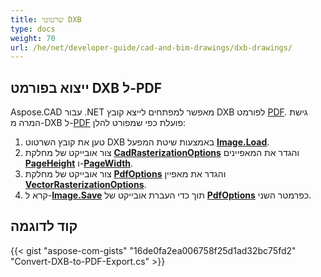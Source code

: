 ```yaml
---
title: שרטוטי DXB
type: docs
weight: 70
url: /he/net/developer-guide/cad-and-bim-drawings/dxb-drawings/
---
```


## **ייצוא בפורמט DXB ל-PDF**

Aspose.CAD עבור .NET מאפשר למפתחים לייצא קובץ DXB לפורמט [PDF](https://docs.fileformat.com/pdf/). גישת המרה מ-DXB ל-[PDF](https://docs.fileformat.com/pdf/) פועלת כפי שמפורט להלן:

1. טען את קובץ השרטוט DXB באמצעות שיטת המפעל [**Image.Load**](https://reference.aspose.com/cad/net/aspose.cad.image/load/methods/2).
2. צור אובייקט של מחלקת [**CadRasterizationOptions**](https://reference.aspose.com/cad/net/aspose.cad.imageoptions/cadrasterizationoptions) והגדר את המאפיינים [**PageHeight**](https://reference.aspose.com/cad/net/aspose.cad.imageoptions/vectorrasterizationoptions/properties/pageheight) ו-[**PageWidth**](https://reference.aspose.com/cad/net/aspose.cad.imageoptions/vectorrasterizationoptions/properties/pagewidth).
3. צור אובייקט של מחלקת [**PdfOptions**](https://reference.aspose.com/cad/net/aspose.cad.imageoptions/pdfoptions) והגדר את מאפיין [**VectorRasterizationOptions**](https://reference.aspose.com/cad/net/aspose.cad.imageoptions/vectorrasterizationoptions).
4. קרא ל-[**Image.Save**](https://reference.aspose.com/cad/net/aspose.cad/image/methods/save/index) תוך כדי העברת אובייקט של [**PdfOptions**](https://reference.aspose.com/cad/net/aspose.cad.imageoptions/pdfoptions) כפרמטר השני.

## קוד לדוגמה

{{< gist "aspose-com-gists" "16de0fa2ea006758f25d1ad32bc75fd2" "Convert-DXB-to-PDF-Export.cs" >}}
